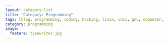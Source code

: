 ```yaml
---
layout: category-list
title: "Category: Programming"
tags: [blog, programming, coding, hacking, linux, unix, gnu, computer, hardware, software]
category: programming
image:
  feature: typewriter.jpg
---
```

